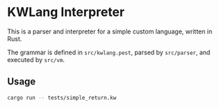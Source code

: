 # KWLang Interpreter

This is a parser and interpreter for a simple custom language, written in Rust.

The grammar is defined in `src/kwlang.pest`, parsed by `src/parser`, and executed by `src/vm`.

## Usage

```bash
cargo run -- tests/simple_return.kw
```
